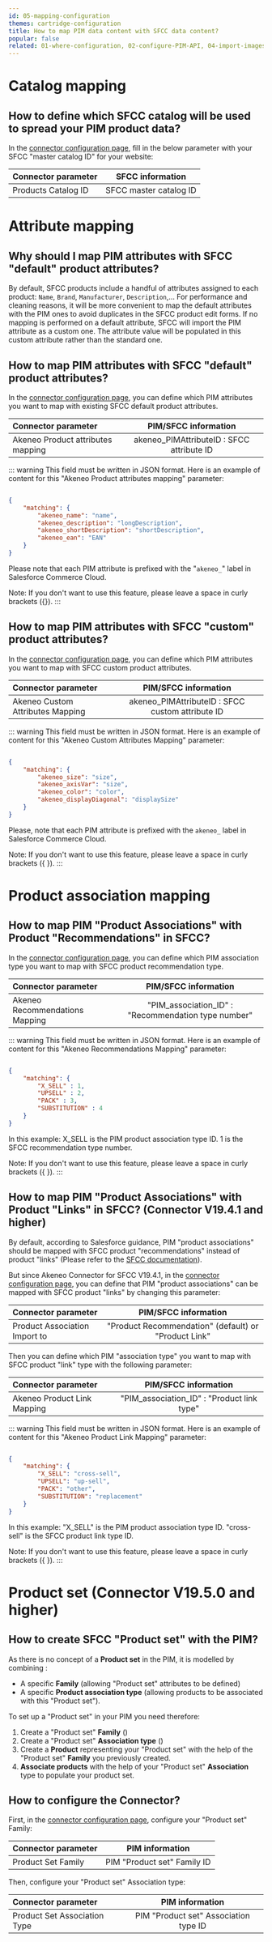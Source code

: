 ```yaml
---
id: 05-mapping-configuration
themes: cartridge-configuration
title: How to map PIM data content with SFCC data content?
popular: false
related: 01-where-configuration, 02-configure-PIM-API, 04-import-images-configuration, 06-categories-configuration, 03-products-filter-configuration
---
```

# Catalog mapping
## How to define which SFCC catalog will be used to spread your PIM product data?

In the [connector configuration page](01-where-configuration.html), fill in the below parameter with your SFCC "master catalog ID" for your website:

| Connector parameter           | SFCC information        |
| :-----------------------------| :---------------------: |
| Products Catalog ID           |  SFCC master catalog ID |

# Attribute mapping
## Why should I map PIM attributes with SFCC "default" product attributes?

By default, SFCC products include a handful of attributes assigned to each product: `Name`, `Brand`, `Manufacturer`, `Description`,...
For performance and cleaning reasons, it will be more convenient to map the default attributes with the PIM ones to avoid duplicates in the SFCC product edit forms. If no mapping is performed on a default attribute, SFCC will import the PIM attribute as a custom one. The attribute value will be populated in this custom attribute rather than the standard one.

## How to map PIM attributes with SFCC "default" product attributes?

In the [connector configuration page](01-where-configuration.html), you can define which PIM attributes you want to map with existing SFCC default product attributes.

| Connector parameter               | PIM/SFCC information                        |
| :---------------------------------| :-----------------------------------------: |
| Akeneo Product attributes mapping |  akeneo_PIMAttributeID : SFCC attribute ID  |

::: warning
This field must be written in JSON format.
Here is an example of content for this "Akeneo Product attributes mapping" parameter:
```json

{
    "matching": {
        "akeneo_name": "name",
        "akeneo_description": "longDescription",
        "akeneo_shortDescription": "shortDescription",
        "akeneo_ean": "EAN"
    }
}
```
Please note that each PIM attribute is prefixed with the "`akeneo_`" label in Salesforce Commerce Cloud.

Note: If you don't want to use this feature, please leave a space in curly brackets ({}).
:::

## How to map PIM attributes with SFCC "custom" product attributes?

In the [connector configuration page](01-where-configuration.html), you can define which PIM attributes you want to map with SFCC custom product attributes.

| Connector parameter               | PIM/SFCC information                               |
| :---------------------------------| :------------------------------------------------: |
| Akeneo Custom Attributes Mapping  |  akeneo_PIMAttributeID : SFCC custom attribute ID  |

::: warning
This field must be written in JSON format.
Here is an example of content for this "Akeneo Custom Attributes Mapping" parameter:
```json

{
    "matching": {
        "akeneo_size": "size",
        "akeneo_axisVar": "size",
        "akeneo_color": "color",
        "akeneo_displayDiagonal": "displaySize"            
    }
}
```
Please, note that each PIM attribute is prefixed with the `akeneo_` label in Salesforce Commerce Cloud.

Note: If you don't want to use this feature, please leave a space in curly brackets ({ }).
:::

# Product association mapping

## How to map PIM "Product Associations" with Product "Recommendations" in SFCC?

In the [connector configuration page](01-where-configuration.html), you can define which PIM association type you want to map with SFCC product recommendation type.

| Connector parameter            | PIM/SFCC information                                 |
| :------------------------------| :--------------------------------------------------: |
| Akeneo Recommendations Mapping |  "PIM_association_ID" : "Recommendation type number" |

::: warning
This field must be written in JSON format.
Here is an example of content for this "Akeneo Recommendations Mapping" parameter:
```json

{
    "matching": {
        "X_SELL" : 1,
        "UPSELL" : 2,
        "PACK" : 3,
        "SUBSTITUTION" : 4
    }
}
```
In this example:
X_SELL is the PIM product association type ID.
1 is the SFCC recommendation type number.

Note: If you don't want to use this feature, please leave a space in curly brackets ({ }).
:::

## How to map PIM "Product Associations" with Product "Links" in SFCC? (Connector V19.4.1 and higher)

By default, according to Salesforce guidance, PIM "product associations" should be mapped with SFCC product "recommendations" instead of product "links" (Please refer to the [SFCC documentation](https://documentation.b2c.commercecloud.salesforce.com/DOC2/index.jsp?topic=%2Fcom.demandware.dochelp%2FProducts%2FLinkingProducts.html&resultof=%22product%22%20%22link%22%20)).

But since Akeneo Connector for SFCC V19.4.1, in the [connector configuration page](01-where-configuration.html), you can define that PIM "product associations" can be mapped with SFCC product "links" by changing this parameter:


| Connector parameter            | PIM/SFCC information                                 |
| :------------------------------| :--------------------------------------------------: |
| Product Association Import to  | "Product Recommendation" (default) or "Product Link" |

Then you can define which PIM "association type" you want to map with SFCC product "link" type with the following parameter:

| Connector parameter         | PIM/SFCC information                        |
| :---------------------------| :-----------------------------------------: |
| Akeneo Product Link Mapping |  "PIM_association_ID" : "Product link type" |

::: warning
This field must be written in JSON format.
Here is an example of content for this "Akeneo Product Link Mapping" parameter:
```json

{
    "matching": {
        "X_SELL": "cross-sell",
        "UPSELL": "up-sell",
        "PACK": "other",
        "SUBSTITUTION": "replacement"
    }
}
```
In this example:
"X_SELL" is the PIM product association type ID.
"cross-sell" is the SFCC product link type ID.

Note: If you don't want to use this feature, please leave a space in curly brackets ({ }).
:::

# Product set (Connector V19.5.0 and higher)

## How to create SFCC "Product set" with the PIM?

As there is no concept of a **Product set** in the PIM, it is modelled by combining :
* A specific **Family** (allowing "Product set" attributes to be defined)
* A specific **Product association type** (allowing products to be associated with this "Product set").

To set up a "Product set" in your PIM you need therefore:
1. Create a "Product set" **Family** ()
2. Create a "Product set" **Association type** ()
3. Create a **Product** representing your "Product set" with the help of the "Product set" **Family** you previously created.
4. **Associate products** with the help of your "Product set" **Association** type to populate your product set.

## How to configure the Connector?

First, in the [connector configuration page](01-where-configuration.html), configure your "Product set" Family:

| Connector parameter         | PIM information              |
| :---------------------------| :--------------------------: |
| Product Set Family          |  PIM "Product set" Family ID |

Then, configure your "Product set" Association type:

| Connector parameter          | PIM information                        |
| :----------------------------| :------------------------------------: |
| Product Set Association Type |  PIM "Product set" Association type ID |
